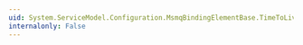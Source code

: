 ```yaml
---
uid: System.ServiceModel.Configuration.MsmqBindingElementBase.TimeToLive
internalonly: False
---
```

